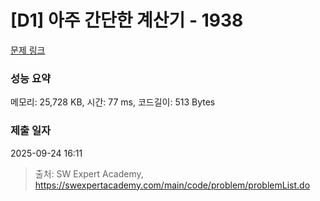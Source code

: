 # [D1] 아주 간단한 계산기 - 1938 

[문제 링크](https://swexpertacademy.com/main/code/problem/problemDetail.do?contestProbId=AV5PjsYKAMIDFAUq) 

### 성능 요약

메모리: 25,728 KB, 시간: 77 ms, 코드길이: 513 Bytes

### 제출 일자

2025-09-24 16:11



> 출처: SW Expert Academy, https://swexpertacademy.com/main/code/problem/problemList.do